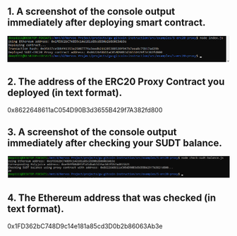 ## 1. A screenshot of the console output immediately after deploying smart contract.
![](./contractDeploy.png)
## 2. The address of the ERC20 Proxy Contract you deployed (in text format).
0x8622648611aC054D90B3d3655B429f7A382fd800
## 3. A screenshot of the console output immediately after checking your SUDT balance.
![](./sudtBalance.png)
## 4. The Ethereum address that was checked (in text format).
0x1FD362bC748D9c14e181a85cd3D0b2b86063Ab3e

